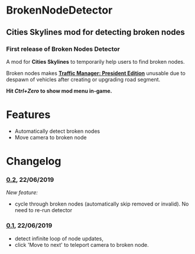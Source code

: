 # BrokenNodeDetector
## Cities Skylines mod for detecting broken nodes


### __First release of Broken Nodes Detector__

A mod for __Cities Skylines__ to temporarily help users to find broken nodes.

Broken nodes makes __[Traffic Manager: President Edition](https://github.com/krzychu124/Cities-Skylines-Traffic-Manager-President-Edition)__ unusable due to despawn of vehicles after creating or upgrading road segment.

__Hit _Ctrl+Zero_ to show mod menu in-game.__

# Features
- Automatically detect broken nodes
- Move camera to broken node

# Changelog
### [0.2](https://github.com/krzychu124/BrokenNodeDetector/releases/tag/0.2), 22/06/2019
_New feature:_
- cycle through broken nodes (automatically skip removed or invalid). No need to re-run detector


### [0.1](https://github.com/krzychu124/BrokenNodeDetector/releases/tag/0.1), 22/06/2019

- detect infinite loop of node updates,
- click 'Move to next' to teleport camera to broken node.
